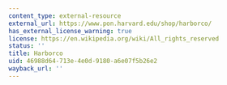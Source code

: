 ```yaml
---
content_type: external-resource
external_url: https://www.pon.harvard.edu/shop/harborco/
has_external_license_warning: true
license: https://en.wikipedia.org/wiki/All_rights_reserved
status: ''
title: Harborco
uid: 46988d64-713e-4e0d-9180-a6e07f5b26e2
wayback_url: ''
---
```

